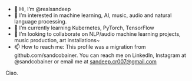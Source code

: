 - 👋 Hi, I’m @realsandeep
- 👀 I’m interested in machine learning, AI, music, audio and natural language processing.
- 🌱 I’m currently learning Kubernetes, PyTorch, TensorFlow
- 💞️ I’m looking to collaborate on NLP/audio machine learning projects, music production, art installations~
- 📫 How to reach me: This profile was a migration from github.com/sandcobainer. You can reach me on LinkedIn, Instagram at @sandcobainer or email me at sandeep.cr007@gmail.com

Ciao.

<!---
realsandeep/realsandeep is a ✨ special ✨ repository because its `README.md` (this file) appears on your GitHub profile.
You can click the Preview link to take a look at your changes.
--->
